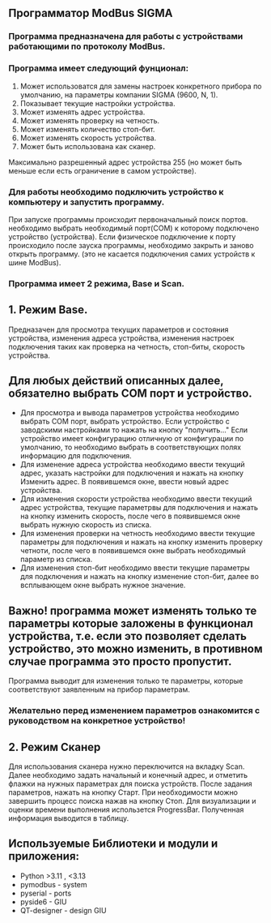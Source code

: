 ## Программатор ModBus SIGMA
### Программа предназначена для работы с устройствами работающими по протоколу ModBus.
### Программа имеет следующий фунционал:
1. Может использоватся для замены наcтроек конкретного прибора по умолчанию, на параметры компании SIGMA (9600, N, 1).
2. Показывает текущие настройки устройства.
3. Может изменять адрес устройства.
3. Может изменять проверку на четность.
4. Может изменять количество стоп-бит.
5. Может изменять скорость устройства.
6. Может быть использована как сканер. 

Максимально разрешенный адрес устройства 255 (но может быть меньше если есть ограничение в самом устройстве).

### Для работы необходимо подключить устройство к компьютеру и запустить программу.
При запуске программы происходит первоначальный поиск портов.
необходимо выбрать необходимый порт(СОМ) к которому подключено устройство (устройства).
Если физическое подключение к порту происходило после зауска программы, необходимо закрыть и заново открыть программу.
(это не касается подключения самих устройств к шине ModBus).

### Программа имеет 2 режима, Base и Scan.

## 1. Режим Base.
Предназачен для просмотра текущих параметров и состояния устройства, изменения адреса устройства, изменения 
настроек подключения таких как проверка на четность, стоп-биты, скорость устройства.

## Для любых действий описанных далее, обязателно выбрать СОМ порт и устройство.
- Для просмотра и вывода параметров устройства необходимо выбрать СОМ порт, выбрать устройство.
Если устройство с заводскими настройками то нажать на кнопку "получить..." 
Если устройство имеет конфигурацию отличную от конфигурации по умолчанию, то необходимо выбрать в соответствующих полях информацию для подключения.
- Для изменение адреса устройства необходимо ввести текущий адрес, указать настройки для подключения 
и нажать на кнопку Изменить адрес. В появившемся окне, ввести новый адрес устройства.
- Для изменения скорости устройства необходимо ввести текущий адрес устройства, текущие параметрвы для 
подключения и нажать на кнопку изменить скорость, после чего в появившемся окне выбрать нужную скорость из списка.    
- Для изменения проверки на четность необходимо ввести текущие параметры для подключения и нажать на кнопку 
изменить проверку четноти, после чего в появившемся окне выбрать необходимый параметр из списка.
- Для изменения стоп-бит необходимо ввести текущие параметры для подключения и нажать на кнопку изменение 
стоп-бит, далее во всплывающем окне выбрать нужное значение.

## Важно! программа может изменять только те параметры которые заложены в функционал устройства, т.е. если  это позволяет сделать устройство, это можно изменить, в противном случае программа  это просто пропустит. 
Программа выводит для изменения только те параметры, которые соответствуют заявленным на прибор параметрам.

### Желательно перед изменением параметров ознакомится с руководством на конкретное устройство!

## 2. Режим Сканер
Для использования сканера нужно переключится на вкладку Scan.
Далее необходимо задать начальный и конечный адрес, и отметить флажки на нужных параметрах для поиска устройств.
После задания параметров, нажать на кнопку Старт. При необходимости можно завершить процесс поиска нажав на кнопку Стоп.
Для визуализации и оценки времени выполнения использется ProgressBar.
Полученная информация выводится в таблицу.


## Используемые Библиотеки и модули и приложения:
- Python >3.11 , <3.13
- pymodbus - system
- pyserial - ports
- pyside6 - GIU
- QT-designer - design GIU


